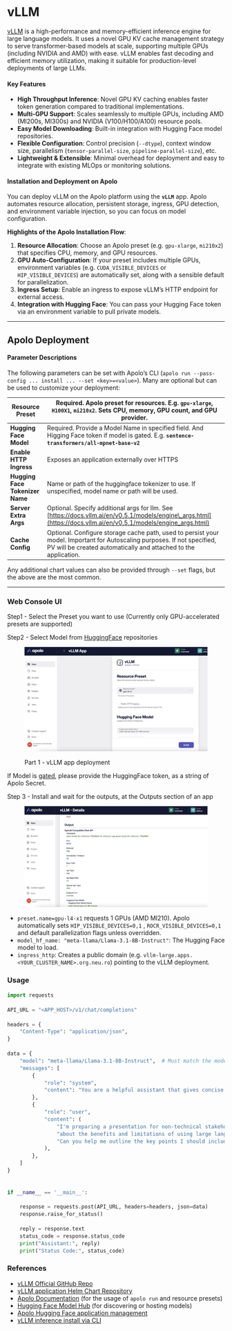 # vLLM

[vLLM](https://github.com/vllm-project/vllm) is a high-performance and memory-efficient inference engine for large language models. It uses a novel GPU KV cache management strategy to serve transformer-based models at scale, supporting multiple GPUs (including NVIDIA and AMD) with ease. vLLM enables fast decoding and efficient memory utilization, making it suitable for production-level deployments of large LLMs.

#### Key Features

* **High Throughput Inference**: Novel GPU KV caching enables faster token generation compared to traditional implementations.
* **Multi-GPU Support**: Scales seamlessly to multiple GPUs, including AMD (MI200s, MI300s) and NVIDIA (V100/H100/A100) resource pools.
* **Easy Model Downloading**: Built-in integration with Hugging Face model repositories.
* **Flexible Configuration**: Control precision (`--dtype`), context window size, parallelism (`tensor-parallel-size`, `pipeline-parallel-size`), etc.
* **Lightweight & Extensible**: Minimal overhead for deployment and easy to integrate with existing MLOps or monitoring solutions.

#### Installation and Deployment on Apolo

You can deploy vLLM on the Apolo platform using the **`vLLM`** app. Apolo automates resource allocation, persistent storage, ingress, GPU detection, and environment variable injection, so you can focus on model configuration.

**Highlights of the Apolo Installation Flow**:

1. **Resource Allocation**: Choose an Apolo preset (e.g. `gpu-xlarge`, `mi210x2`) that specifies CPU, memory, and GPU resources.
2. **GPU Auto-Configuration**: If your preset includes multiple GPUs, environment variables (e.g. `CUDA_VISIBLE_DEVICES` or `HIP_VISIBLE_DEVICES`) are automatically set, along with a sensible default for parallelization.
3. **Ingress Setup**: Enable an ingress to expose vLLM’s HTTP endpoint for external access.
4. **Integration with Hugging Face**: You can pass your Hugging Face token via an environment variable to pull private models.



***

## Apolo Deployment

#### Parameter Descriptions

The following parameters can be set with Apolo’s CLI (`apolo run --pass-config ... install ... --set <key>=<value>`). Many are optional but can be used to customize your deployment:

| **Resource Preset**             | Required. Apolo preset for resources. E.g. **`gpu-xlarge`**, `H100X1`, `mi210x2`. Sets CPU, memory, GPU count, and GPU provider.                                                            |
| ------------------------------- | ------------------------------------------------------------------------------------------------------------------------------------------------------------------------------------------- |
| **Hugging Face Model**          | Required. Provide a Model Name in specified field. And Higging Face token if model is gated. E.g.  **`sentence-transformers/all-mpnet-base-v2`**                                            |
| **Enable HTTP Ingress**         | Exposes an application externally over HTTPS                                                                                                                                                |
| **Hugging Face Tokenizer Name** | Name or path of the huggingface tokenizer to use. If unspecified, model name or path will be used.                                                                                          |
| **Server Extra Args**           | Optional. Specify additional args for llm. See [https://docs.vllm.ai/en/v0.5.1/models/engine\_args.html](https://docs.vllm.ai/en/v0.5.1/models/engine_args.html)                            |
| **Cache Config**                | Optional. Configure storage cache path, used to persist your model. Important for Autoscaling purposes. If not specified, PV will be created automatically and attached to the application. |

Any additional chart values can also be provided through `--set` flags, but the above are the most common.

***

### Web Console UI

Step1 - Select the Preset you want to use (Currently only GPU-accelerated presets are supported)

Step2 - Select Model from [HuggingFace](https://huggingface.co/) repositories

<figure><img src="../../../../../.gitbook/assets/image (7) (1) (1).png" alt=""><figcaption><p>Part 1 - vLLM app deployment</p></figcaption></figure>

If Model is [gated](https://huggingface.co/docs/hub/en/models-gated), please provide the HuggingFace token, as a string of Apolo Secret.

Step 3 - Install and wait for the outputs, at the Outputs section of an app

<figure><img src="../../../../../.gitbook/assets/image (8) (1).png" alt=""><figcaption></figcaption></figure>

* `preset.name=gpu-l4-x1` requests 1 GPUs (AMD MI210). Apolo automatically sets `HIP_VISIBLE_DEVICES=0,1` , `ROCR_VISIBLE_DEVICES=0,1`  and default parallelization flags unless overridden.
* `model_hf_name: "meta-llama/Llama-3.1-8B-Instruct"`: The Hugging Face model to load.
* `ingress_http`: Creates a public domain (e.g. `vllm-large.apps.<YOUR_CLUSTER_NAME>.org.neu.ro`) pointing to the vLLM deployment.



### Usage

```python
import requests

API_URL = "<APP_HOST>/v1/chat/completions"

headers = {
    "Content-Type": "application/json",
}

data = {
    "model": "meta-llama/Llama-3.1-8B-Instruct",  # Must match the model name loaded by vLLM
    "messages": [
        {
            "role": "system",
            "content": "You are a helpful assistant that gives concise and clear answers.",
        },
        {
            "role": "user",
            "content": (
                "I'm preparing a presentation for non-technical stakeholders "
                "about the benefits and limitations of using large language models in our customer support workflows. "
                "Can you help me outline the key points I should include, with clear, jargon-free explanations and practical examples?"
            ),
        },
    ]
}


if __name__ == '__main__':

    response = requests.post(API_URL, headers=headers, json=data)
    response.raise_for_status()

    reply = response.text
    status_code = response.status_code
    print("Assistant:", reply)
    print("Status Code:", status_code)
```

### References

* [vLLM Official GitHub Repo](https://github.com/vllm-project/vllm)
* [vLLM application Helm Chart Repository](https://github.com/neuro-inc/app-llm-inference)
* [Apolo Documentation](https://docs.apolo.us/apolo-cli/commands/shortcuts#usage-16) (for the usage of `apolo run` and resource presets)
* [Hugging Face Model Hub](https://huggingface.co/) (for discovering or hosting models)
* [Apolo Hugging Face application management](../hugging-face.md)
* [vLLM inference install via CLI](../../../../../apolo-concepts-cli/apps/installable-apps/available-apps/llm-inference.md)

